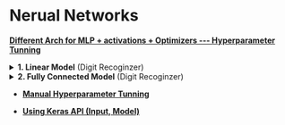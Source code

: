 # Nerual Networks


[**Different Arch for MLP + activations + Optimizers  --- Hyperparameter Tunning**](file:///media/mosaab/Volume/Personal/Development/Courses%20Docs/Applied%20ML%20Course/0_Code/14_Deep%20Learning:%20TensorFlow/3_Keras_Mnist.html) 

<details><summary><strong>1. Linear Model</strong> (Digit Recoginzer)</summary>

<p>

<h4 id="1importrequiredlibraries">1. Import required libraries.</h4>
~~~python
from keras.models import Sequential
from keras.layers.core import Lambda, Dense, Flatten, Dropout
~~~

<h4 id="2desingthearchitectureofthemodel">2. Desing the architecture of the model.</h4>

~~~python
def standardize(x):
    return (x - mean_px)/std_px
~~~
~~~python
model = Sequential()
model.add(Lambda(standardize, input_shape=(28, 28, 1)))
model.add(Flatten())
model.add(Dense(10, activation='softmax'))

print('~> Input Shape:', model.input_shape)
print('~> Output Shape:', model.output_shape)
~~~

<h4 id="3setoptimizermetricandlossfunction">3. Set Optimizer, Metric, and loss function.</h4>
~~~Python
from keras.optimizers import RMSprop

model.compile(optimizer=RMSprop(lr=.001),
              loss='categorical_crossentropy',
              metrics=['accuracy'])
~~~

<h4 id="4dataagumentation">4. Data Agumentation.</h4>
~~~python
from keras.preprocessing import image

gen = image.ImageDataGenerator()

from sklearn.model_selection import train_test_split

X = X_train
y = y_train

X_train, X_val, y_train, y_val = train_test_split(X_train, y_train, test_size=.1, random_state=42)
train_batches = gen.flow(X_train, y_train, batch_size=64)
val_batches   = gen.flow(X_val, y_val, batch_size=64)
~~~

<h4 id="5fitthemodel">5. Fit the model.</h4>
~~~python
history = model.fit_generator(generator=train_batches, 
                              steps_per_epoch=train_batches.n, 
                              epochs=5,
                              validation_data=val_batches,
                              validation_steps=val_batches.n)
~~~
</p>
</details>


<details><summary><strong>2. Fully Connected Model</strong> (Digit Recoginzer)</summary>
<p>
<h4 id="desingthearchitectureofthemodel">Desing the architecture of the model.</h4>
~~~python
def get_fc_model():
    model = Sequential([
        Lambda(standardize, input_shape=(28, 28, 1)),
        Flatten(),
        Dense(512, activation='relu'),
        Dense(10, activation='softmax')
    ])
    model.compile(optimizer='Adam',
                  loss='categorical_crossentropy',
                  metrics=['accuracy'])
    return model
~~~

<h4 id="callandhypertune">Call and hypertune.</h4>
~~~python
fc = get_fc_model()
fc.optimizer.lr=0.01
~~~

#### Run
~~~python
history=fc.fit_generator(generator=batches, steps_per_epoch=batches.n, epochs=1, 
                    validation_data=val_batches, validation_steps=val_batches.n)
~~~

</p>
</details>

- [**Manual Hyperparameter Tunning**](file:///media/mosaab/Volume/Personal/Development/Courses%20Docs/zero_to_deep_learning_video/course/5%20Gradient%20Descent.html#Logistic-Regression-Model)

- [**Using Keras API (Input, Model)**](file:///media/mosaab/Volume/Personal/Development/Courses%20Docs/zero_to_deep_learning_video/solutions/5%20Gradient%20Descent%20Exercises%20Solution.html#Exercise-3)